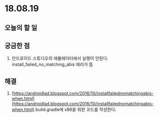 # 18.08.19

## 오늘의 할 일



## 궁금한 점

1. 안드로이드 스튜디오의 애뮬레이터에서 실행이 안된다. install\_failed\_no\_matching\_abis 에러가 뜸 

## 해결

1. [https://androidlad.blogspot.com/2016/10/installfailednomatchingabis-when.html](https://androidlad.blogspot.com/2016/10/installfailednomatchingabis-when.html) build.gradle에 x86을 위한 코드를 작성한다. 

